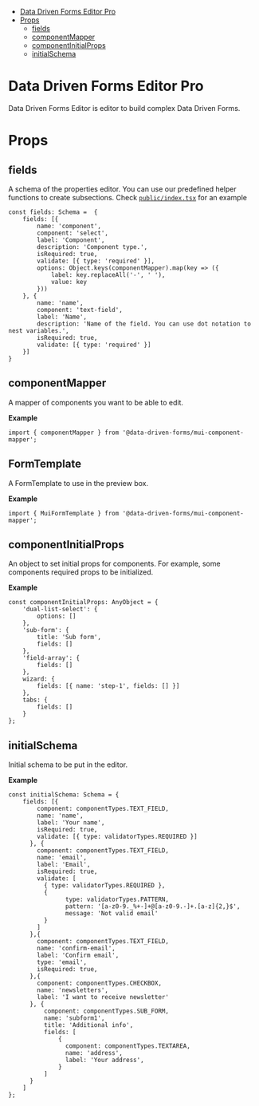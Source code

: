 - [Data Driven Forms Editor Pro](#data-driven-forms-editor-pro)
- [Props](#props)
  - [fields](#fields)
  - [componentMapper](#componentmapper)
  - [componentInitialProps](#componentinitialprops)
  - [initialSchema](#initialschema)

# Data Driven Forms Editor Pro

Data Driven Forms Editor is editor to build complex Data Driven Forms.

# Props

## fields

A schema of the properties editor. You can use our predefined helper functions to create subsections. Check [`public/index.tsx`](./public/index.tsx) for an example

```tsx
const fields: Schema = 	{
    fields: [{
		name: 'component',
		component: 'select',
		label: 'Component',
		description: 'Component type.',
		isRequired: true,
		validate: [{ type: 'required' }],
		options: Object.keys(componentMapper).map(key => ({
			label: key.replaceAll('-', ' '),
			value: key
		}))
	}, {
		name: 'name',
		component: 'text-field',
		label: 'Name',
		description: 'Name of the field. You can use dot notation to nest variables.',
		isRequired: true,
		validate: [{ type: 'required' }]
	}]
}
```

## componentMapper

A mapper of components you want to be able to edit.

**Example**

```tsx
import { componentMapper } from '@data-driven-forms/mui-component-mapper';
```

## FormTemplate

A FormTemplate to use in the preview box.

**Example**

```tsx
import { MuiFormTemplate } from '@data-driven-forms/mui-component-mapper';
```

## componentInitialProps

An object to set initial props for components. For example, some components required props to be initialized.

**Example**

```tsx
const componentInitialProps: AnyObject = {
	'dual-list-select': {
		options: []
	},
	'sub-form': {
		title: 'Sub form',
		fields: []
	},
	'field-array': {
		fields: []
	},
	wizard: {
		fields: [{ name: 'step-1', fields: [] }]
	},
	tabs: {
		fields: []
	}
};
```

## initialSchema

Initial schema to be put in the editor.

**Example**

```tsx
const initialSchema: Schema = {
	fields: [{
		component: componentTypes.TEXT_FIELD,
		name: 'name',
		label: 'Your name',
		isRequired: true,
		validate: [{ type: validatorTypes.REQUIRED }]
	  }, {
		component: componentTypes.TEXT_FIELD,
		name: 'email',
		label: 'Email',
		isRequired: true,
		validate: [
		  { type: validatorTypes.REQUIRED },
		  {
				type: validatorTypes.PATTERN,
				pattern: '[a-z0-9._%+-]+@[a-z0-9.-]+.[a-z]{2,}$',
				message: 'Not valid email'
		  }
		]
	  },{
		component: componentTypes.TEXT_FIELD,
		name: 'confirm-email',
		label: 'Confirm email',
		type: 'email',
		isRequired: true,
	  },{
		component: componentTypes.CHECKBOX,
		name: 'newsletters',
		label: 'I want to receive newsletter'
	  }, {
		  component: componentTypes.SUB_FORM,
		  name: 'subform1',
		  title: 'Additional info',
		  fields: [
			  {
				component: componentTypes.TEXTAREA,
				name: 'address',
				label: 'Your address',
			  }
		  ]
	  }
	]
};
```
